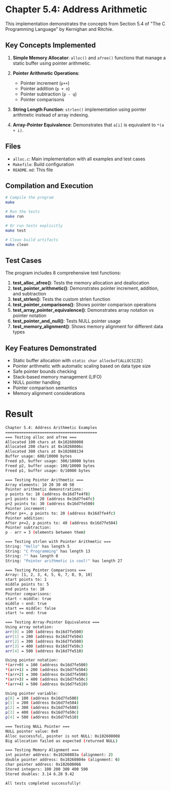 # Chapter 5.4: Address Arithmetic

This implementation demonstrates the concepts from Section 5.4 of "The C Programming Language" by Kernighan and Ritchie.

## Key Concepts Implemented

1. **Simple Memory Allocator**: `alloc()` and `afree()` functions that manage a static buffer using pointer arithmetic.

2. **Pointer Arithmetic Operations**:
   - Pointer increment (`p++`)
   - Pointer addition (`p + n`)
   - Pointer subtraction (`p - q`)
   - Pointer comparisons

3. **String Length Function**: `strlen()` implementation using pointer arithmetic instead of array indexing.

4. **Array-Pointer Equivalence**: Demonstrates that `a[i]` is equivalent to `*(a + i)`.

## Files

- `alloc.c`: Main implementation with all examples and test cases
- `Makefile`: Build configuration
- `README.md`: This file

## Compilation and Execution

```bash
# Compile the program
make

# Run the tests
make run

# Or run tests explicitly
make test

# Clean build artifacts
make clean
```

## Test Cases

The program includes 8 comprehensive test functions:

1. **test_alloc_afree()**: Tests the memory allocation and deallocation
2. **test_pointer_arithmetic()**: Demonstrates pointer increment, addition, and subtraction
3. **test_strlen()**: Tests the custom strlen function
4. **test_pointer_comparisons()**: Shows pointer comparison operations
5. **test_array_pointer_equivalence()**: Demonstrates array notation vs pointer notation
6. **test_pointer_and_null()**: Tests NULL pointer usage
7. **test_memory_alignment()**: Shows memory alignment for different data types

## Key Features Demonstrated

- Static buffer allocation with `static char allocbuf[ALLOCSIZE]`
- Pointer arithmetic with automatic scaling based on data type size
- Safe pointer bounds checking
- Stack-based memory management (LIFO)
- NULL pointer handling
- Pointer comparison semantics
- Memory alignment considerations

# Result


```bash
Chapter 5.4: Address Arithmetic Examples
========================================
=== Testing alloc and afree ===
Allocated 100 chars at 0x102608008
Allocated 200 chars at 0x10260806c
Allocated 300 chars at 0x102608134
Buffer usage: 600/10000 bytes
Freed p3, buffer usage: 300/10000 bytes
Freed p2, buffer usage: 100/10000 bytes
Freed p1, buffer usage: 0/10000 bytes

=== Testing Pointer Arithmetic ===
Array elements: 10 20 30 40 50
Pointer arithmetic demonstrations:
p points to: 10 (address 0x16d7fe4f8)
p+1 points to: 20 (address 0x16d7fe4fc)
p+2 points to: 30 (address 0x16d7fe500)
Pointer increment:
After p++, p points to: 20 (address 0x16d7fe4fc)
Pointer addition:
After p+=2, p points to: 40 (address 0x16d7fe504)
Pointer subtraction:
p - arr = 3 (elements between them)

=== Testing strlen with Pointer Arithmetic ===
String: "Hello" has length 5
String: "C Programming" has length 13
String: "" has length 0
String: "Pointer arithmetic is cool!" has length 27

=== Testing Pointer Comparisons ===
Array: [1, 2, 3, 4, 5, 6, 7, 8, 9, 10]
start points to: 1
middle points to: 5
end points to: 10
Pointer comparisons:
start < middle: true
middle < end: true
start == middle: false
start != end: true

=== Testing Array-Pointer Equivalence ===
Using array notation:
arr[0] = 100 (address 0x16d7fe500)
arr[1] = 200 (address 0x16d7fe504)
arr[2] = 300 (address 0x16d7fe508)
arr[3] = 400 (address 0x16d7fe50c)
arr[4] = 500 (address 0x16d7fe510)

Using pointer notation:
*(arr+0) = 100 (address 0x16d7fe500)
*(arr+1) = 200 (address 0x16d7fe504)
*(arr+2) = 300 (address 0x16d7fe508)
*(arr+3) = 400 (address 0x16d7fe50c)
*(arr+4) = 500 (address 0x16d7fe510)

Using pointer variable:
p[0] = 100 (address 0x16d7fe500)
p[1] = 200 (address 0x16d7fe504)
p[2] = 300 (address 0x16d7fe508)
p[3] = 400 (address 0x16d7fe50c)
p[4] = 500 (address 0x16d7fe510)

=== Testing NULL Pointer ===
NULL pointer value: 0x0
Alloc successful, pointer is not NULL: 0x102608008
Big allocation failed as expected (returned NULL)

=== Testing Memory Alignment ===
int pointer address: 0x10260803a (alignment: 2)
double pointer address: 0x10260804e (alignment: 6)
char pointer address: 0x102608066
Stored integers: 100 200 300 400 500
Stored doubles: 3.14 6.28 9.42

All tests completed successfully!

```
